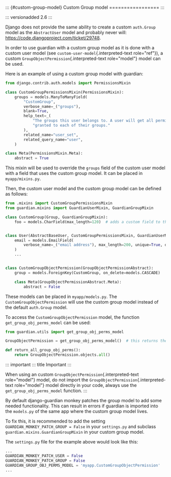 ::: {#custom-group-model}
Custom Group model =================
:::

::: versionadded
2.6
:::

Django does not provide the same ability to create a custom `auth.Group`
model as the `AbstractUser` model and probably never will:
<https://code.djangoproject.com/ticket/29748>.

In order to use guardian with a custom group model as it is done with a
custom user model (see `custom-user-model`{.interpreted-text
role="ref"}), a custom `GroupObjectPermission`{.interpreted-text
role="model"} model can be used.

Here is an example of using a custom group model with guardian:

``` python
from django.contrib.auth.models import PermissionsMixin

class CustomGroupPermissionsMixin(PermissionsMixin):
    groups = models.ManyToManyField(
        "CustomGroup",
        verbose_name=_("groups"),
        blank=True,
        help_text=_(
            "The groups this user belongs to. A user will get all permissions "
            "granted to each of their groups."
        ),
        related_name="user_set",
        related_query_name="user",
    )

class Meta(PermissionsMixin.Meta):
    abstract = True
```

This mixin will be used to override the `groups` field of the custom
user model with a field that uses the custom group model. It can be
placed in `myapp/mixins.py`.

Then, the custom user model and the custom group model can be defined as
follows:

``` python
from .mixins import CustomGroupPermissionsMixin
from guardian.mixins import GuardianUserMixin, GuardianGroupMixin

class CustomGroup(Group, GuardianGroupMixin):
    foo = models.CharField(max_length=120)  # adds a custom field to the original Group model


class User(AbstractBaseUser, CustomGroupPermissionsMixin, GuardianUserMixin):
    email = models.EmailField(
        verbose_name=_("email address"), max_length=200, unique=True, db_index=True
    )
    ...


class CustomGroupObjectPermission(GroupObjectPermissionAbstract):
    group = models.ForeignKey(CustomGroup, on_delete=models.CASCADE)

    class Meta(GroupObjectPermissionAbstract.Meta):
        abstract = False
```

These models can be placed in `myapp/models.py`. The
`CustomGroupObjectPermission` will use the custom group model instead of
the default `auth.Group` model.

To access the `CustomGroupObjectPermission` model, the function
`get_group_obj_perms_model` can be used:

``` python
from guardian.utils import get_group_obj_perms_model

GroupObjectPermission = get_group_obj_perms_model()  # this returns the correct group permission model

def return_all_group_obj_perms():
    return GroupObjectPermission.objects.all()
```

::: important
::: title
Important
:::

When using an custom `GroupObjectPermission`{.interpreted-text
role="model"} model, do not import the
`GroupObjectPermission`{.interpreted-text role="model"} model directly
in your code, always use the `get_group_obj_perms_model` function.
:::

By default django-guardian monkey patches the group model to add some
needed functionality. This can result in errors if guardian is imported
into the `models.py` of the same app where the custom group model lives.

To fix this, it is recommended to add the setting
`GUARDIAN_MONKEY_PATCH_GROUP = False` in your `settings.py` and subclass
`guardian.mixins.GuardianGroupMixin` in your custom group model.

The `settings.py` file for the example above would look like this:

``` python
...
GUARDIAN_MONKEY_PATCH_USER = False
GUARDIAN_MONKEY_PATCH_GROUP = False
GUARDIAN_GROUP_OBJ_PERMS_MODEL = 'myapp.CustomGroupObjectPermission'
...
```
